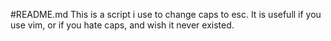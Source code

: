 #README.md
This is a script i use to change caps to esc. It is usefull if you use vim, or if you hate caps, and wish it never existed.

